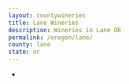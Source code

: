 ```yaml
---
layout: countywineries
title: Lane Wineries
description: Wineries in Lane OR
permalink: /oregon/lane/
county: lane
state: or
---
```

-
